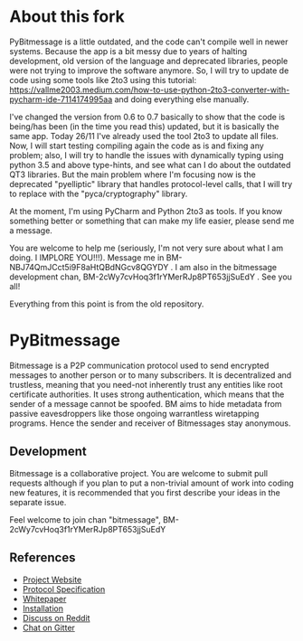 About this fork
============

PyBitmessage is a little outdated, and the code can't compile well in newer systems. Because the app is a bit messy due to years of halting development, old version of the language and deprecated libraries, people were not trying to improve the software anymore. So, I will try to update de code using some tools like 2to3 using this tutorial: https://vallme2003.medium.com/how-to-use-python-2to3-converter-with-pycharm-ide-7114174995aa and doing everything else manually.

I've changed the version from 0.6 to 0.7 basically to show that the code is being/has been (in the time you read this) updated, but it is basically the same app. Today 26/11 I've already used the tool 2to3 to update all files. Now, I will start testing compiling again the code as is and fixing any problem; also, I will try to handle the issues with dynamically typing using python 3.5 and above type-hints, and see what can I do about the outdated QT3 libraries. But the main problem where I'm focusing now is the deprecated "pyelliptic" library that handles protocol-level calls, that I will try to replace with the "pyca/cryptography" library.

At the moment, I'm using PyCharm and Python 2to3 as tools. If you know something better or something that can make my life easier, please send me a message.

You are welcome to help me (seriously, I'm not very sure about what I am doing. I IMPLORE YOU!!!). Message me in BM-NBJ74QmJCct5i9F8aHtQBdNGcv8QGYDY . I am also in the bitmessage development chan, BM-2cWy7cvHoq3f1rYMerRJp8PT653jjSuEdY . See you all!


Everything from this point is from the old repository.


PyBitmessage
============

Bitmessage is a P2P communication protocol used to send encrypted messages to
another person or to many subscribers. It is decentralized and trustless,
meaning that you need-not inherently trust any entities like root certificate
authorities. It uses strong authentication, which means that the sender of a
message cannot be spoofed. BM aims to hide metadata from passive eavesdroppers 
like those ongoing warrantless wiretapping programs. Hence the sender and receiver 
of Bitmessages stay anonymous.


Development
----------
Bitmessage is a collaborative project. You are welcome to submit pull requests 
although if you plan to put a non-trivial amount of work into coding new
features, it is recommended that you first describe your ideas in the
separate issue.

Feel welcome to join chan "bitmessage", BM-2cWy7cvHoq3f1rYMerRJp8PT653jjSuEdY

References
----------
* [Project Website](https://bitmessage.org)
* [Protocol Specification](https://bitmessage.org/wiki/Protocol_specification)
* [Whitepaper](https://bitmessage.org/bitmessage.pdf)
* [Installation](https://bitmessage.org/wiki/Compiling_instructions)
* [Discuss on Reddit](https://www.reddit.com/r/bitmessage)
* [Chat on Gitter](https://gitter.im/Bitmessage/PyBitmessage)

